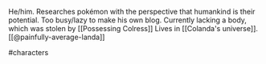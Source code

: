 He/him. Researches pokémon with the perspective that humankind is their potential. Too busy/lazy to make his own blog. Currently lacking a body, which was stolen by [[Possessing Colress]] Lives in [[Colanda's universe]]. [[@painfully-average-landa]]

#characters 